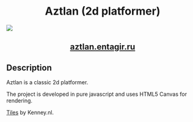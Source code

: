 <h1 align="center">Aztlan (2d platformer)</h1>

<img src="https://entagir.ru/img/aztlan.png">


<h2 align="center"><a  href="https://aztlan.entagir.ru">aztlan.entagir.ru</a></h2>

## Description
Aztlan is a classic 2d platformer.

The project is developed in pure javascript and uses HTML5 Canvas for rendering.

<a  href="https://opengameart.org/content/platformer-art-complete-pack-often-updated">Tiles</a> by Kenney.nl.